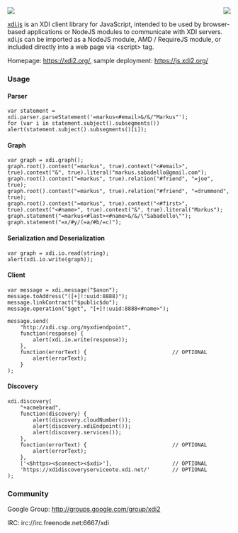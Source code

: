<a href="http://projectdanube.org/" target="_blank"><img src="http://projectdanube.github.com/xdi-js/images/projectdanube_logo.png" align="right"></a>
<img src="http://projectdanube.github.com/xdi-js/images/logo64.png"><br>

[xdi.js](http://github.com/projectdanube/xdi-js) is an XDI client library for JavaScript, intended to be used by browser-based applications or NodeJS modules
to communicate with XDI servers. xdi.js can be imported as a NodeJS module, AMD / RequireJS module, or included directly into a web page via &lt;script&gt; tag.

Homepage: https://xdi2.org/, sample deployment: https://js.xdi2.org/

### Usage

#### Parser

```
var statement = xdi.parser.parseStatement('=markus<#email>&/&/"Markus"');
for (var i in statement.subject().subsegments()) alert(statement.subject().subsegments()[i]);
```

#### Graph

```
var graph = xdi.graph();
graph.root().context("=markus", true).context("<#email>", true).context("&", true).literal("markus.sabadello@gmail.com");
graph.root().context("=markus", true).relation("#friend", "=joe", true);
graph.root().context("=markus", true).relation("#friend", "=drummond", true);
graph.root().context("=markus", true).context("<#first>", true).context("<#name>", true).context("&", true).literal("Markus");
graph.statement("=markus<#last><#name>&/&/\"Sabadello\"");
graph.statement("=x/#y/(=a/#b/=c)");
```

#### Serialization and Deserialization

```
var graph = xdi.io.read(string);
alert(xdi.io.write(graph));
```

#### Client

```
var message = xdi.message("$anon");
message.toAddress("([+]!:uuid:8888)");
message.linkContract("$public$do");
message.operation("$get", "[+]!:uuid:8888<#name>");

message.send(
	"http://xdi.csp.org/myxdiendpoint",
	function(response) {
		alert(xdi.io.write(response));
	},
	function(errorText) {							// OPTIONAL
		alert(errorText);
	}
);
```

#### Discovery

```
xdi.discovery(
	"+acmebread",
	function(discovery) {
		alert(discovery.cloudNumber());
		alert(discovery.xdiEndpoint());
		alert(discovery.services());
	},
	function(errorText) {							// OPTIONAL
		alert(errorText);
	},
	['<$https><$connect><$xdi>'],					// OPTIONAL
	'https://xdidiscoveryserviceote.xdi.net/'		// OPTIONAL
);
```

### Community

Google Group: http://groups.google.com/group/xdi2

IRC: irc://irc.freenode.net:6667/xdi
